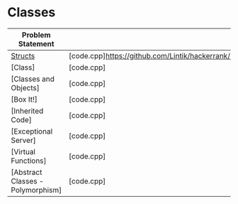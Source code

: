 # Classes

|Problem Statement|c++|
|---|---|
|[Structs](https://github.com/Lintik/hackerrank/blob/master/Languages/Cpp/Classes/Structs/c-tutorial-struct-English.pdf)|[code.cpp]https://github.com/Lintik/hackerrank/blob/master/Languages/Cpp/Classes/Structs/code.cpp)|
|[Class]|[code.cpp]|
|[Classes and Objects]|[code.cpp]|
|[Box It!]|[code.cpp]|
|[Inherited Code]|[code.cpp]|
|[Exceptional Server]|[code.cpp]|
|[Virtual Functions]|[code.cpp]|
|[Abstract Classes - Polymorphism]|[code.cpp]|
